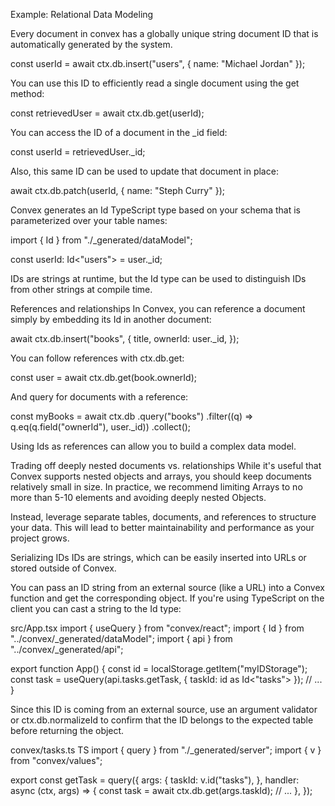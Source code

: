 Example: Relational Data Modeling

Every document in convex has a globally unique string document ID that is automatically generated by the system.

const userId = await ctx.db.insert("users", { name: "Michael Jordan" });

You can use this ID to efficiently read a single document using the get method:

const retrievedUser = await ctx.db.get(userId);

You can access the ID of a document in the _id field:

const userId = retrievedUser._id;

Also, this same ID can be used to update that document in place:

await ctx.db.patch(userId, { name: "Steph Curry" });

Convex generates an Id TypeScript type based on your schema that is parameterized over your table names:

import { Id } from "./_generated/dataModel";

const userId: Id<"users"> = user._id;

IDs are strings at runtime, but the Id type can be used to distinguish IDs from other strings at compile time.

References and relationships
In Convex, you can reference a document simply by embedding its Id in another document:

await ctx.db.insert("books", {
  title,
  ownerId: user._id,
});

You can follow references with ctx.db.get:

const user = await ctx.db.get(book.ownerId);

And query for documents with a reference:

const myBooks = await ctx.db
  .query("books")
  .filter((q) => q.eq(q.field("ownerId"), user._id))
  .collect();

Using Ids as references can allow you to build a complex data model.

Trading off deeply nested documents vs. relationships
While it's useful that Convex supports nested objects and arrays, you should keep documents relatively small in size. In practice, we recommend limiting Arrays to no more than 5-10 elements and avoiding deeply nested Objects.

Instead, leverage separate tables, documents, and references to structure your data. This will lead to better maintainability and performance as your project grows.

Serializing IDs
IDs are strings, which can be easily inserted into URLs or stored outside of Convex.

You can pass an ID string from an external source (like a URL) into a Convex function and get the corresponding object. If you're using TypeScript on the client you can cast a string to the Id type:

src/App.tsx
import { useQuery } from "convex/react";
import { Id } from "../convex/_generated/dataModel";
import { api } from "../convex/_generated/api";

export function App() {
  const id = localStorage.getItem("myIDStorage");
  const task = useQuery(api.tasks.getTask, { taskId: id as Id<"tasks"> });
  // ...
}

Since this ID is coming from an external source, use an argument validator or ctx.db.normalizeId to confirm that the ID belongs to the expected table before returning the object.

convex/tasks.ts
TS
import { query } from "./_generated/server";
import { v } from "convex/values";

export const getTask = query({
  args: {
    taskId: v.id("tasks"),
  },
  handler: async (ctx, args) => {
    const task = await ctx.db.get(args.taskId);
    // ...
  },
});
